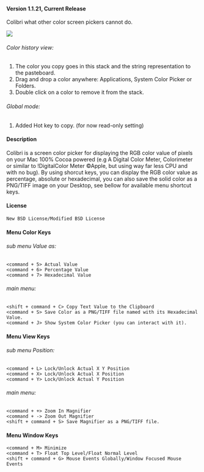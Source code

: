 #### Version 1.1.21, Current Release

Colibri what other color screen pickers cannot do.

<img src="https://github.com/cucurbita/colibri/raw/master/ReadMe/screenshot.jpg" />

###### Color history view:

1. The color you copy goes in this stack and the string representation to the pasteboard.
2. Drag and drop a color anywhere: Applications, System Color Picker or Folders. 
3. Double click on a color to remove it from the stack.

###### Global mode:

1. Added Hot key to copy. (for now read-only setting)


#### Description
Colibri is a screen color picker for displaying the RGB color value of pixels on your Mac 100% Cocoa powered (e.g 
A Digital Color Meter, Colorimeter or similar to !DigitalColor Meter ©Apple, but using way far less CPU and with no bug). 
By using shorcut keys, you can display the RGB color value as percentage, absolute or hexadecimal, you can also 
save the solid color as a PNG/TIFF image on your Desktop, see bellow for available menu shortcut keys.

#### License
	New BSD License/Modified BSD License

#### Menu Color Keys


###### sub menu Value as:
	<command + 5> Actual Value
	<command + 6> Percentage Value
	<command + 7> Hexadecimal Value

###### main menu:
	<shift + command + C> Copy Text Value to the Clipboard
	<command + S> Save Color as a PNG/TIFF file named with its Hexadecimal Value.
	<command + J> Show System Color Picker (you can interact with it).

#### Menu View Keys


###### sub menu Position:
	<command + L> Lock/Unlock Actual X Y Position
	<command + X> Lock/Unlock Actual X Position
	<command + Y> Lock/Unlock Actual Y Position

###### main menu:
	<command + +> Zoom In Magnifier
	<command + -> Zoom Out Magnifier
	<shift + command + S> Save Magnifier as a PNG/TIFF file.

#### Menu Window Keys
	<command + M> Minimize
	<command + T> Float Top Level/Float Normal Level
	<shift + command + G> Mouse Events Globally/Window Focused Mouse Events
